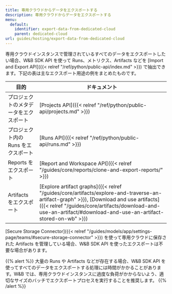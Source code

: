 ```yaml
---
title: 専用クラウドからデータをエクスポートする
description: 専用クラウドからデータをエクスポートする
menu:
  default:
    identifier: export-data-from-dedicated-cloud
    parent: dedicated-cloud
url: guides/hosting/export-data-from-dedicated-cloud
---
```


専用クラウドインスタンスで管理されているすべてのデータをエクスポートしたい場合、W&B SDK API を使って Runs、メトリクス、Artifacts などを [Import and Export API]({{< relref "/ref/python/public-api/index.md" >}}) で抽出できます。下記の表は主なエクスポート用途の例をまとめたものです。

| 目的 | ドキュメント |
|------|--------------|
| プロジェクトのメタデータをエクスポート | [Projects API]({{< relref "/ref/python/public-api/projects.md" >}}) |
| プロジェクト内の Runs をエクスポート | [Runs API]({{< relref "/ref/python/public-api/runs.md" >}}) |
| Reports をエクスポート | [Report and Workspace API]({{< relref "/guides/core/reports/clone-and-export-reports/" >}}) |
| Artifacts をエクスポート | [Explore artifact graphs]({{< relref "/guides/core/artifacts/explore-and-traverse-an-artifact-graph" >}}), [Download and use artifacts]({{< relref "/guides/core/artifacts/download-and-use-an-artifact/#download-and-use-an-artifact-stored-on-wb" >}}) |

[Secure Storage Connector]({{< relref "/guides/models/app/settings-page/teams/#secure-storage-connector" >}}) を使って専用クラウドに保存された Artifacts を管理している場合、W&B SDK API を使ったエクスポートは不要な場合があります。

{{% alert %}}
大量の Runs や Artifacts などが存在する場合、W&B SDK API を使ってすべてのデータをエクスポートする処理には時間がかかることがあります。W&B では、専用クラウドインスタンスに過度な負荷がかからないよう、適切なサイズのバッチでエクスポートプロセスを実行することを推奨します。
{{% /alert %}}